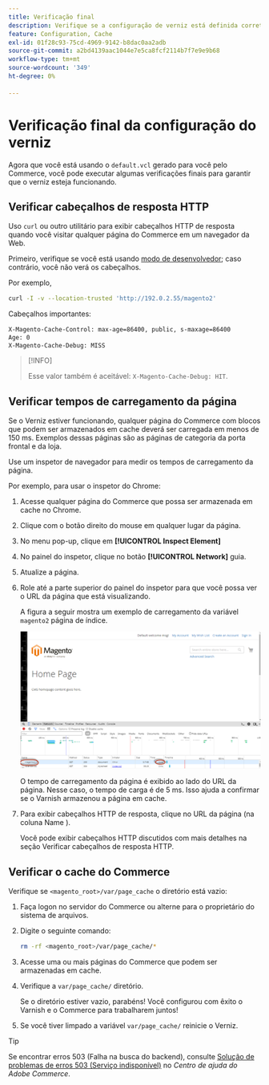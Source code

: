 ```yaml
---
title: Verificação final
description: Verifique se a configuração de verniz está definida corretamente para funcionar com o aplicativo do Adobe Commerce.
feature: Configuration, Cache
exl-id: 01f28c93-75cd-4969-9142-b8dac0aa2adb
source-git-commit: a2bd4139aac1044e7e5ca8fcf2114b7f7e9e9b68
workflow-type: tm+mt
source-wordcount: '349'
ht-degree: 0%

---
```


# Verificação final da configuração do verniz

Agora que você está usando o `default.vcl` gerado para você pelo Commerce, você pode executar algumas verificações finais para garantir que o verniz esteja funcionando.

## Verificar cabeçalhos de resposta HTTP

Uso `curl` ou outro utilitário para exibir cabeçalhos HTTP de resposta quando você visitar qualquer página do Commerce em um navegador da Web.

Primeiro, verifique se você está usando [modo de desenvolvedor](../cli/set-mode.md#change-to-developer-mode); caso contrário, você não verá os cabeçalhos.

Por exemplo,

```bash
curl -I -v --location-trusted 'http://192.0.2.55/magento2'
```

Cabeçalhos importantes:

```terminal
X-Magento-Cache-Control: max-age=86400, public, s-maxage=86400
Age: 0
X-Magento-Cache-Debug: MISS
```

>[!INFO]
>
>Esse valor também é aceitável: `X-Magento-Cache-Debug: HIT`.

## Verificar tempos de carregamento da página

Se o Verniz estiver funcionando, qualquer página do Commerce com blocos que podem ser armazenados em cache deverá ser carregada em menos de 150 ms. Exemplos dessas páginas são as páginas de categoria da porta frontal e da loja.

Use um inspetor de navegador para medir os tempos de carregamento da página.

Por exemplo, para usar o inspetor do Chrome:

1. Acesse qualquer página do Commerce que possa ser armazenada em cache no Chrome.
1. Clique com o botão direito do mouse em qualquer lugar da página.
1. No menu pop-up, clique em **[!UICONTROL Inspect Element]**
1. No painel do inspetor, clique no botão **[!UICONTROL Network]** guia.
1. Atualize a página.
1. Role até a parte superior do painel do inspetor para que você possa ver o URL da página que está visualizando.

   A figura a seguir mostra um exemplo de carregamento da variável `magento2` página de índice.

   ![Clique na página que você está visualizando](../../assets/configuration/varnish-inspector.png)

   O tempo de carregamento da página é exibido ao lado do URL da página. Nesse caso, o tempo de carga é de 5 ms. Isso ajuda a confirmar se o Varnish armazenou a página em cache.

1. Para exibir cabeçalhos HTTP de resposta, clique no URL da página (na coluna Name ).

   Você pode exibir cabeçalhos HTTP discutidos com mais detalhes na seção Verificar cabeçalhos de resposta HTTP.

## Verificar o cache do Commerce

Verifique se `<magento_root>/var/page_cache` o diretório está vazio:

1. Faça logon no servidor do Commerce ou alterne para o proprietário do sistema de arquivos.
1. Digite o seguinte comando:

   ```bash
   rm -rf <magento_root>/var/page_cache/*
   ```

1. Acesse uma ou mais páginas do Commerce que podem ser armazenadas em cache.
1. Verifique a `var/page_cache/` diretório.

   Se o diretório estiver vazio, parabéns! Você configurou com êxito o Varnish e o Commerce para trabalharem juntos!

1. Se você tiver limpado a variável `var/page_cache/` reinicie o Verniz.

>[!TIP]
>
>Se encontrar erros 503 (Falha na busca do backend), consulte [Solução de problemas de erros 503 (Serviço indisponível)](https://experienceleague.adobe.com/docs/commerce-knowledge-base/kb/troubleshooting/miscellaneous/troubleshooting-503-errors.html) no _Centro de ajuda do Adobe Commerce_.
